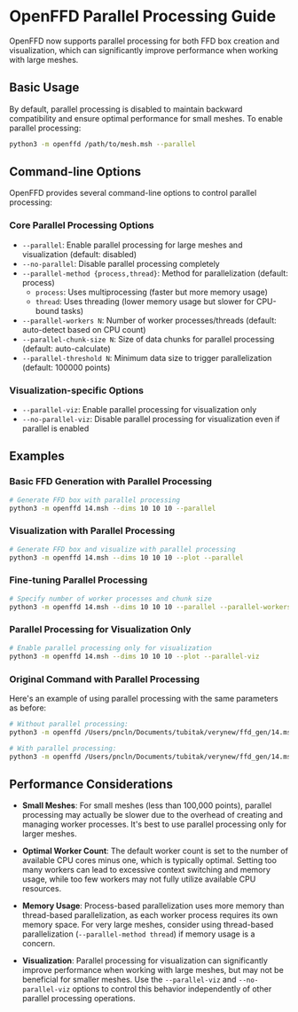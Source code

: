 # OpenFFD Parallel Processing Guide

OpenFFD now supports parallel processing for both FFD box creation and visualization, which can significantly improve performance when working with large meshes.

## Basic Usage

By default, parallel processing is disabled to maintain backward compatibility and ensure optimal performance for small meshes. To enable parallel processing:

```bash
python3 -m openffd /path/to/mesh.msh --parallel
```

## Command-line Options

OpenFFD provides several command-line options to control parallel processing:

### Core Parallel Processing Options

- `--parallel`: Enable parallel processing for large meshes and visualization (default: disabled)
- `--no-parallel`: Disable parallel processing completely
- `--parallel-method {process,thread}`: Method for parallelization (default: process)
  - `process`: Uses multiprocessing (faster but more memory usage)
  - `thread`: Uses threading (lower memory usage but slower for CPU-bound tasks)
- `--parallel-workers N`: Number of worker processes/threads (default: auto-detect based on CPU count)
- `--parallel-chunk-size N`: Size of data chunks for parallel processing (default: auto-calculate)
- `--parallel-threshold N`: Minimum data size to trigger parallelization (default: 100000 points)

### Visualization-specific Options

- `--parallel-viz`: Enable parallel processing for visualization only
- `--no-parallel-viz`: Disable parallel processing for visualization even if parallel is enabled

## Examples

### Basic FFD Generation with Parallel Processing

```bash
# Generate FFD box with parallel processing
python3 -m openffd 14.msh --dims 10 10 10 --parallel
```

### Visualization with Parallel Processing

```bash
# Generate FFD box and visualize with parallel processing
python3 -m openffd 14.msh --dims 10 10 10 --plot --parallel
```

### Fine-tuning Parallel Processing

```bash
# Specify number of worker processes and chunk size
python3 -m openffd 14.msh --dims 10 10 10 --parallel --parallel-workers 4 --parallel-chunk-size 50000
```

### Parallel Processing for Visualization Only

```bash
# Enable parallel processing only for visualization
python3 -m openffd 14.msh --dims 10 10 10 --plot --parallel-viz
```

### Original Command with Parallel Processing

Here's an example of using parallel processing with the same parameters as before:

```bash
# Without parallel processing:
python3 -m openffd /Users/pncln/Documents/tubitak/verynew/ffd_gen/14.msh --y-max -6 --show-original-mesh --dims 50 2 2 -o ffd_box.xyz --ffd-point-size 5.0 --ffd-color red --ffd-alpha 0.5 --detail-level high --view-axis x

# With parallel processing:
python3 -m openffd /Users/pncln/Documents/tubitak/verynew/ffd_gen/14.msh --y-max -6 --show-original-mesh --dims 50 2 2 -o ffd_box.xyz --ffd-point-size 5.0 --ffd-color red --ffd-alpha 0.5 --detail-level high --view-axis x --parallel
```

## Performance Considerations

- **Small Meshes**: For small meshes (less than 100,000 points), parallel processing may actually be slower due to the overhead of creating and managing worker processes. It's best to use parallel processing only for larger meshes.

- **Optimal Worker Count**: The default worker count is set to the number of available CPU cores minus one, which is typically optimal. Setting too many workers can lead to excessive context switching and memory usage, while too few workers may not fully utilize available CPU resources.

- **Memory Usage**: Process-based parallelization uses more memory than thread-based parallelization, as each worker process requires its own memory space. For very large meshes, consider using thread-based parallelization (`--parallel-method thread`) if memory usage is a concern.

- **Visualization**: Parallel processing for visualization can significantly improve performance when working with large meshes, but may not be beneficial for smaller meshes. Use the `--parallel-viz` and `--no-parallel-viz` options to control this behavior independently of other parallel processing operations.
